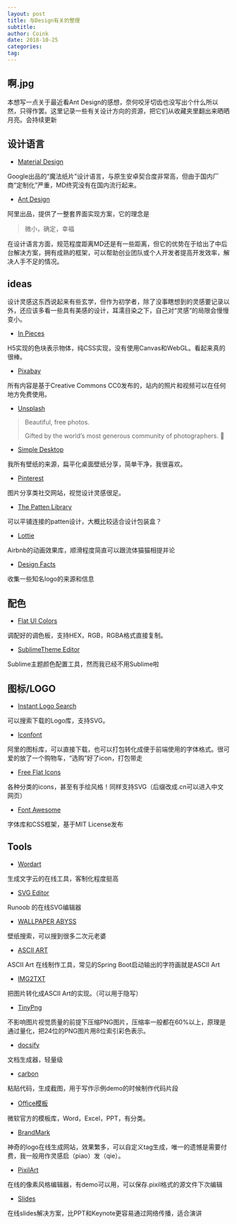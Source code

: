 ```yaml
---
layout: post
title: 与Design有关的整理
subtitle: 
author: Coink
date: 2018-10-25
categories:
tag:
---
```


## 啊.jpg



本想写一点关于最近看Ant Design的感想，奈何咬牙切齿也没写出个什么所以然，只得作罢。这里记录一些有关设计方向的资源，把它们从收藏夹里翻出来晒晒月亮。会持续更新



## 设计语言



- [Material Design](https://material.io/)

Google出品的“魔法纸片”设计语言，与原生安卓契合度非常高，但由于国内厂商“定制化”严重，MD终究没有在国内流行起来。



- [Ant Design](https://ant.design/)

阿里出品，提供了一整套界面实现方案，它的理念是

> 微小，确定，幸福

在设计语言方面，规范程度距离MD还是有一些距离，但它的优势在于给出了中后台解决方案，拥有成熟的框架，可以帮助创业团队或个人开发者提高开发效率，解决人手不足的情况。



##  ideas 



设计灵感这东西说起来有些玄学，但作为初学者，除了没事瞎想到的灵感要记录以外，还应该多看一些具有美感的设计，耳濡目染之下，自己对“灵感”的局限会慢慢变小。

- [In Pieces](http://species-in-pieces.com/#)

H5实现的色块表示物体，纯CSS实现，没有使用Canvas和WebGL。看起来真的很棒。



- [Pixabay](https://pixabay.com/)

所有内容是基于Creative Commons CC0发布的，站内的照片和视频可以在任何地方免费使用。



- [Unsplash](https://unsplash.com/)

> Beautiful, free photos.
>
> Gifted by the world’s most generous community of photographers. 🎁



- [Simple Desktop](http://simpledesktops.com/browse/)

我所有壁纸的来源，扁平化桌面壁纸分享，简单干净，我很喜欢。



- [Pinterest](https://www.pinterest.com/)

图片分享类社交网站，视觉设计灵感很足。



- [The Patten Library](http://thepatternlibrary.com/)

可以平铺连接的patten设计，大概比较适合设计包装盒？



- [Lottie](http://airbnb.io/lottie/)

Airbnb的动画效果库，顺滑程度简直可以跟流体猫猫相提并论



- [Design Facts](http://www.designfacts.org/)

收集一些知名logo的来源和信息



## 配色



- [Flat UI Colors](http://flatuicolors.com/)

调配好的调色板，支持HEX，RGB，RGBA格式直接复制。



- [SublimeTheme Editor](http://tmtheme-editor.herokuapp.com/#!/editor/theme/Monokai)

Sublime主题颜色配置工具，然而我已经不用Sublime啦





## 图标/LOGO



- [Instant Logo Search](http://instantlogosearch.com/)

可以搜索下载的Logo库，支持SVG。



- [Iconfont](http://www.iconfont.cn/)

阿里的图标库，可以直接下载，也可以打包转化成便于前端使用的字体格式。很可爱的放了一个购物车，“选购”好了icon，打包带走



- [Free Flat Icons](https://icons8.com/)

各种分类的icons，甚至有手绘风格！同样支持SVG（后缀改成.cn可以进入中文网页）



- [Font Awesome](http://fontawesome.dashgame.com/)

字体库和CSS框架，基于MIT License发布



## Tools



- [Wordart](https://wordart.com/create)

生成文字云的在线工具，客制化程度挺高



- [SVG Editor](https://c.runoob.com/more/svgeditor/)

Runoob 的在线SVG编辑器



- [WALLPAPER ABYSS](https://wall.alphacoders.com/) 

壁纸搜索，可以搜到很多二次元老婆



- [ASCII ART](http://patorjk.com/software/taag/#p=display&f=Graffiti&t=Type%20Something%20)

ASCII Art 在线制作工具，常见的Spring Boot启动输出的字符画就是ASCII Art



- [IMG2TXT](https://www.degraeve.com/img2txt.php)

把图片转化成ASCII Art的实现。（可以用于隐写）



- [TinyPng](https://tinypng.com/)

不影响图片视觉质量的前提下压缩PNG图片，压缩率一般都在60%以上，原理是通过量化，把24位的PNG图片用8位索引彩色表示。



- [docsify](https://docsify.js.org/#/)

文档生成器，轻量级



- [carbon](https://carbon.now.sh/?bg=rgba(171%2C%20184%2C%20195%2C%201)&t=seti&wt=none&l=auto&ds=true&dsyoff=20px&dsblur=68px&wc=true&wa=true&pv=48px&ph=32px&ln=false&fm=Hack&fs=14px&lh=133%25&si=false&es=2x&wm=false&ts=false)

粘贴代码，生成截图，用于写作示例demo的时候制作代码片段



- [Office模板](https://templates.office.com/)

微软官方的模板库，Word，Excel，PPT，有分类。



- [BrandMark](https://app.brandmark.io/v2/)

神奇的logo在线生成网站，效果繁多，可以自定义tag生成，唯一的遗憾是需要付费，我一般用作灵感启（piao）发（qie）。



- [PixilArt](https://www.pixilart.com/)

在线的像素风格编辑器，有demo可以用，可以保存.pixil格式的源文件下次编辑



- [Slides](https://slides.com/)

在线slides解决方案，比PPT和Keynote更容易通过网络传播，适合演讲

